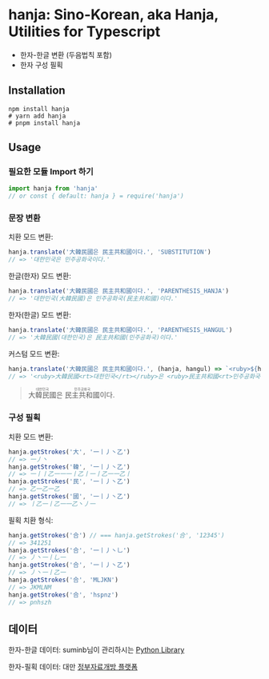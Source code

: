 # hanja: Sino-Korean, aka Hanja, Utilities for Typescript

* 한자-한글 변환 (두음법칙 포함)
* 한자 구성 필획

## Installation
```
npm install hanja
# yarn add hanja
# pnpm install hanja
```

## Usage
### 필요한 모듈 Import 하기
```typescript
import hanja from 'hanja'
// or const { default: hanja } = require('hanja')
```

### 문장 변환
치환 모드 변환:
```typescript
hanja.translate('大韓民國은 民主共和國이다.', 'SUBSTITUTION')
// => '대한민국은 민주공화국이다.'
```

한글(한자) 모드 변환:
```typescript
hanja.translate('大韓民國은 民主共和國이다.', 'PARENTHESIS_HANJA')
// => '대한민국(大韓民國)은 민주공화국(民主共和國)이다.'
```

한자(한글) 모드 변환:
```typescript
hanja.translate('大韓民國은 民主共和國이다.', 'PARENTHESIS_HANGUL')
// => '大韓民國(대한민국)은 民主共和國(민주공화국)이다.'
```

커스텀 모드 변환:
```typescript
hanja.translate('大韓民國은 民主共和國이다.', (hanja, hangul) => `<ruby>${hanja}<rt>${hangul}</rt></ruby>`)
// => '<ruby>大韓民國<rt>대한민국</rt></ruby>은 <ruby>民主共和國<rt>민주공화국</rt></ruby>이다.'
```
> <ruby>大韓民國<rt>대한민국</rt></ruby>은 <ruby>民主共和國<rt>민주공화국</rt></ruby>이다.


### 구성 필획
치환 모드 변환:
```typescript
hanja.getStrokes('大', '一丨丿丶乙')
// => 一丿丶
hanja.getStrokes('韓', '一丨丿丶乙')
// => 一丨丨乙一一一丨乙丨一丨乙一一乙丨
hanja.getStrokes('民', '一丨丿丶乙')
// => 乙一乙一乙
hanja.getStrokes('國', '一丨丿丶乙')
// => 丨乙一丨乙一一乙丶丿一
```

필획 치환 형식:
```typescript
hanja.getStrokes('合') // === hanja.getStrokes('合', '12345')
// => 341251
hanja.getStrokes('合', '一丨丿丶乚')
// => 丿丶一丨乚一
hanja.getStrokes('合', '一丨丿丶乙')
// => 丿丶一丨乙一
hanja.getStrokes('合', 'MLJKN')
// => JKMLNM
hanja.getStrokes('合', 'hspnz')
// => pnhszh
```

## 데이터
한자-한글 데이터: suminb님이 관리하시는 [Python Library](https://github.com/suminb/hanja)

한자-필획 데이터: 대만 [정부자료개방 플랫폼](https://data.gov.tw/dataset/5961)
